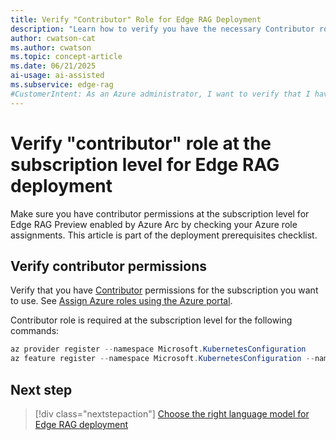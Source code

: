 ```yaml
---
title: Verify "Contributor" Role for Edge RAG Deployment
description: "Learn how to verify you have the necessary Contributor role in Azure for Edge RAG deployment. Make sure you have proper permissions before continuing."
author: cwatson-cat
ms.author: cwatson
ms.topic: concept-article
ms.date: 06/21/2025
ai-usage: ai-assisted
ms.subservice: edge-rag
#CustomerIntent: As an Azure administrator, I want to verify that I have contributor permissions for Edge RAG so that I have the necessary access to deploy the resources needed for Edge RAG.
---
```


# Verify "contributor" role at the subscription level for Edge RAG deployment

Make sure you have contributor permissions at the subscription level for Edge RAG Preview enabled by Azure Arc by checking your Azure role assignments. This article is part of the deployment prerequisites checklist.

## Verify contributor permissions

Verify that you have [Contributor](/azure/role-based-access-control/built-in-roles/privileged#contributor) permissions for the subscription you want to use. See [Assign Azure roles using the Azure portal](/azure/role-based-access-control/role-assignments-portal).

Contributor role is required at the subscription level for the following commands:

```powershell
az provider register --namespace Microsoft.KubernetesConfiguration
az feature register --namespace Microsoft.KubernetesConfiguration --name extensions
```

## Next step

> [!div class="nextstepaction"]
> [Choose the right language model for Edge RAG deployment](prepare-language-model.md)